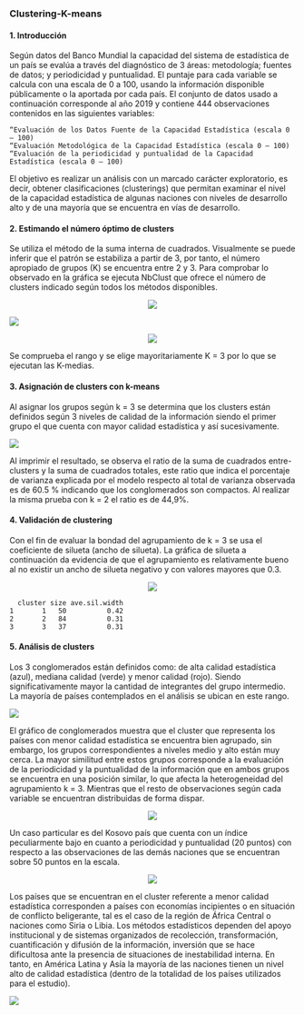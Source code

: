 ### Clustering-K-means
#### 1.	Introducción
Según datos del Banco Mundial la capacidad del sistema de estadística de un país se evalúa a través del diagnóstico de 3 áreas: metodología; fuentes de datos; y periodicidad y puntualidad. El puntaje para cada variable se calcula con una escala de 0 a 100, usando la información disponible públicamente o la aportada por cada país. El conjunto de datos usado a continuación corresponde al año 2019 y contiene 444 observaciones contenidos en las siguientes variables:

	“Evaluación de los Datos Fuente de la Capacidad Estadística (escala 0 – 100)
	“Evaluación Metodológica de la Capacidad Estadística (escala 0 – 100)
	“Evaluación de la periodicidad y puntualidad de la Capacidad Estadística (escala 0 – 100)	

El objetivo es realizar un análisis con un marcado carácter exploratorio, es decir, obtener clasificaciones (clusterings) que permitan examinar el nivel de la capacidad estadística de algunas naciones con niveles de desarrollo alto y de una mayoría que se encuentra en vías de desarrollo.  

#### 2.	Estimando el número óptimo de clusters
Se utiliza el método de la suma interna de cuadrados. Visualmente se puede inferir que el patrón se estabiliza a partir de 3, por tanto, el número apropiado de grupos (K) se encuentra entre 2 y 3. Para comprobar lo observado en la gráfica se ejecuta NbClust que ofrece el número de clusters indicado según todos los métodos disponibles.

<p align="center">
  <img src="Plots/optimalplot.png" />
</p>

![](Plots/allindices.png)


<p align="center">
  <img src="Plots/optimalclusterk3.png" />
</p>

Se comprueba el rango y se elige mayoritariamente K = 3 por lo que se ejecutan las K-medias.

#### 3.	Asignación de clusters con k-means
Al asignar los grupos según k = 3 se determina que los clusters están definidos según 3 niveles de calidad de la información siendo el primer grupo el que cuenta con mayor calidad estadística y así sucesivamente.

![](Plots/k-meansclustering.png)
 
Al imprimir el resultado, se observa el ratio de la suma de cuadrados entre-clusters y la suma de cuadrados totales, este ratio que indica el porcentaje de varianza explicada por el modelo respecto al total de varianza observada es de 60.5 % indicando que los conglomerados son compactos.  Al realizar la misma prueba con k = 2 el ratio es de 44,9%.

#### 4.	Validación de clustering 
Con el fin de evaluar la bondad del agrupamiento de k = 3 se usa el coeficiente de silueta (ancho de silueta). La gráfica de silueta a continuación da evidencia de que el agrupamiento es relativamente bueno al no existir un ancho de silueta negativo y con valores mayores que 0.3. 

<p align="center">
  <img src="Plots/testsilhouette.png" />
</p>

```
  cluster size ave.sil.width
1       1   50          0.42
2       2   84          0.31
3       3   37          0.31
```

#### 5.	Análisis de clusters
Los 3 conglomerados están definidos como: de alta calidad estadística (azul), mediana calidad (verde) y menor calidad (rojo). Siendo significativamente mayor la cantidad de integrantes del grupo intermedio. La mayoría de países contemplados en el análisis se ubican en este rango.

![](Plots/dendo.png)

El gráfico de conglomerados muestra que el cluster que representa los países con menor calidad estadística se encuentra bien agrupado, sin embargo, los grupos correspondientes a niveles medio y alto están muy cerca. La mayor similitud entre estos grupos corresponde a la evaluación de la periodicidad y la puntualidad de la información que en ambos grupos se encuentra en una posición similar, lo que afecta la heterogeneidad del agrupamiento k = 3. Mientras que el resto de observaciones según cada variable se encuentran distribuidas de forma dispar.

<p align="center">
  <img src="Plots/clusters23.png" />
</p>

Un caso particular es del Kosovo país que cuenta con un índice peculiarmente bajo en cuanto a periodicidad y puntualidad (20 puntos) con respecto a las observaciones de las demás naciones que se encuentran sobre 50 puntos en la escala.

<p align="center">
  <img src="Plots/Finalplot.png" />
</p>

Los países que se encuentran en el cluster referente a menor calidad estadística corresponden a países con economías incipientes o en situación de conflicto beligerante, tal es el caso de la región de África Central o naciones como Siria o Libia. Los métodos estadísticos dependen del apoyo institucional y de sistemas organizados de recolección, transformación, cuantificación y difusión de la información, inversión que se hace dificultosa ante la presencia de situaciones de inestabilidad interna.
En tanto, en América Latina y Asía la mayoría de las naciones tienen un nivel alto de calidad estadística (dentro de la totalidad de los países utilizados para el estudio). 

![](Plots/map.png)



